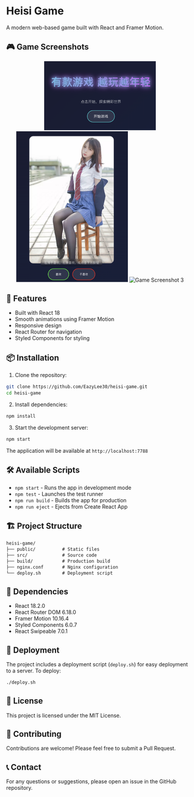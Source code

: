 # Heisi Game

A modern web-based game built with React and Framer Motion.

## 🎮 Game Screenshots

<div align="center">
  <img src="public/assets/game-screenshot-1.png" alt="Game Screenshot 1" width="300"/>
  <img src="public/assets/game-screenshot-2.png" alt="Game Screenshot 2" width="300"/>
  <img src="public/assets/game-screenshot-3.png" alt="Game Screenshot 3" width="300"/>
</div>

## 🚀 Features

- Built with React 18
- Smooth animations using Framer Motion
- Responsive design
- React Router for navigation
- Styled Components for styling

## 📦 Installation

1. Clone the repository:
```bash
git clone https://github.com/EazyLee30/heisi-game.git
cd heisi-game
```

2. Install dependencies:
```bash
npm install
```

3. Start the development server:
```bash
npm start
```

The application will be available at `http://localhost:7788`

## 🛠️ Available Scripts

- `npm start` - Runs the app in development mode
- `npm test` - Launches the test runner
- `npm run build` - Builds the app for production
- `npm run eject` - Ejects from Create React App

## 🏗️ Project Structure

```
heisi-game/
├── public/          # Static files
├── src/             # Source code
├── build/           # Production build
├── nginx.conf       # Nginx configuration
└── deploy.sh        # Deployment script
```

## 🔧 Dependencies

- React 18.2.0
- React Router DOM 6.18.0
- Framer Motion 10.16.4
- Styled Components 6.0.7
- React Swipeable 7.0.1

## 🚀 Deployment

The project includes a deployment script (`deploy.sh`) for easy deployment to a server. To deploy:

```bash
./deploy.sh
```

## 📝 License

This project is licensed under the MIT License.

## 🤝 Contributing

Contributions are welcome! Please feel free to submit a Pull Request.

## 📞 Contact

For any questions or suggestions, please open an issue in the GitHub repository. 
